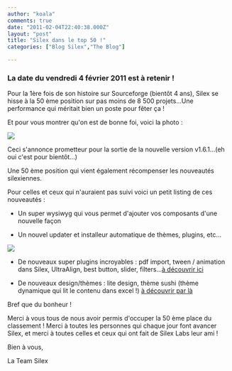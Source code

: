 ```yaml
---
author: "koala"
comments: true
date: "2011-02-04T22:40:38.000Z"
layout: "post"
title: "Silex dans le top 50 !"
categories: ["Blog Silex","The Blog"]

---
```

### La date du vendredi 4 février 2011 est à retenir !


Pour la 1ère fois de son histoire sur Sourceforge (bientôt 4 ans), Silex se hisse à la 50 ème position sur pas moins de 8 500 projets...Une performance qui méritait bien un poste pour fêter ça !

Et pour vous montrer qu'on est de bonne foi, voici la photo :


![](https://www.silexlabs.org/wp-content/uploads/2011/02/silex-dans-le-top-501.png)




Ceci s'annonce prometteur pour la sortie de la nouvelle version v1.6.1...(eh oui c'est pour bientôt...)




<!-- more -->




Une 50 ème position qui vient également récompenser les nouveautés silexiennes.




Pour celles et ceux qui n'auraient pas suivi voici un petit listing de ces nouveautés :







  * Un super wysiwyg qui vous permet d'ajouter vos composants d'une nouvelle façon


  * Un nouvel updater et installeur automatique de thèmes, plugins, etc...


![](https://www.silexlabs.org/wp-content/uploads/2011/02/nouvel-installeur.png)




  * De nouveaux super plugins incroyables : pdf import, tween / animation dans Silex, UltraAlign, best button, slider, filters...[à découvrir ici](https://www.silexlabs.org/?cat=38)


  * De nouveaux design/thèmes : lite design, thème sushi (thème dynamique qui lit le contenu dans excel !) [à découvrir par là](https://www.silexlabs.org/?p=1401)


Bref que du bonheur !

Merci à vous tous de nous avoir permis d'occuper la 50 ème place du classement ! Merci à toutes les personnes qui chaque jour font avancer Silex, et merci à toutes celles et ceux qui ont fait de Silex Labs leur ami !

Bien à vous,

La Team Silex


